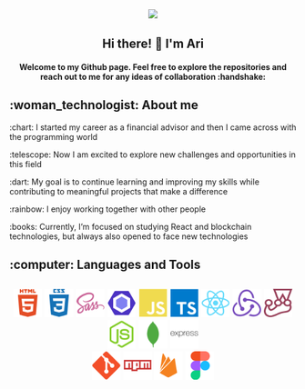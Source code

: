 <div id="header" align="center">
<img src="https://media.giphy.com/media/MeJgB3yMMwIaHmKD4z/giphy.gif" width="250"/>
<h2 align="center"> Hi there! 👋  I'm Ari </h2>
<h4 align="center">Welcome to my Github page. Feel free to explore the repositories and reach out to me for any ideas of collaboration :handshake:</h4>

<div/>

<div align="left">
  <h2> :woman_technologist:  About me</h2>
  <p> :chart: 	I started my career as a financial advisor and then I came across with the programming world</p>
  <p>:telescope: Now I am excited to explore new challenges and opportunities in this field</p>
  <p> :dart: My goal is to continue learning and improving my skills while contributing to meaningful projects that make a difference</p>
  <p>:rainbow: I enjoy working together with other people</p>
  <p> :books: Currently, I’m focused on studying React and blockchain technologies, but always also opened to face new technologies</p>
</div>
  
  
   <div align="left">  

 <h2> :computer: Languages and Tools<h2/>
   <div align="center">
 <img src="https://github.com/devicons/devicon/blob/master/icons/html5/html5-plain-wordmark.svg" width="50"/>
 <img src="https://github.com/devicons/devicon/blob/master/icons/css3/css3-plain-wordmark.svg" width="50"/>
 <img src="https://github.com/devicons/devicon/blob/master/icons/sass/sass-original.svg" width="50"/>
 <img src="https://github.com/devicons/devicon/blob/master/icons/eslint/eslint-original.svg" width="50"/>
  <img src= "https://github.com/devicons/devicon/blob/master/icons/javascript/javascript-plain.svg" width="50"/>
  <img src="https://github.com/devicons/devicon/blob/master/icons/typescript/typescript-plain.svg" width="50"/>
   <img src="https://github.com/devicons/devicon/blob/master/icons/react/react-original.svg" width="50"/>     
   <img src="https://github.com/devicons/devicon/blob/master/icons/redux/redux-original.svg" width="50"/>
       <img src="https://github.com/devicons/devicon/blob/master/icons/jest/jest-plain.svg" width="50"/>
<div/>
     <div align="center">
<img src="https://github.com/devicons/devicon/blob/master/icons/nodejs/nodejs-original.svg" width="50"/>
       <img src="https://github.com/devicons/devicon/blob/master/icons/mongodb/mongodb-plain.svg" width="50"/>   
       <img src="https://github.com/devicons/devicon/blob/master/icons/express/express-original-wordmark.svg" width="50"/>
       <div/>
       <div align="center">
         <img src="https://github.com/devicons/devicon/blob/master/icons/git/git-plain.svg" width="50"/>
<img src="https://github.com/devicons/devicon/blob/master/icons/npm/npm-original-wordmark.svg" width="50"/>
         <img src="https://github.com/devicons/devicon/blob/master/icons/firebase/firebase-plain.svg" width="50"/>
      <img src="https://github.com/devicons/devicon/blob/master/icons/figma/figma-original.svg" width="50"/>                                                                                                   
    <div/>                                                                                                     
         

